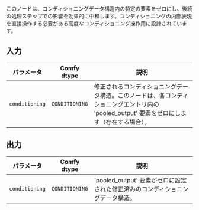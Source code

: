 このノードは、コンディショニングデータ構造内の特定の要素をゼロにし、後続の処理ステップでの影響を効果的に中和します。コンディショニングの内部表現を直接操作する必要がある高度なコンディショニング操作用に設計されています。

## 入力

| パラメータ | Comfy dtype                | 説明 |
|-----------|----------------------------|-------------|
| `conditioning` | `CONDITIONING` | 修正されるコンディショニングデータ構造。このノードは、各コンディショニングエントリ内の 'pooled_output' 要素をゼロにします（存在する場合）。 |

## 出力

| パラメータ | Comfy dtype                | 説明 |
|-----------|----------------------------|-------------|
| `conditioning` | `CONDITIONING` | 'pooled_output' 要素がゼロに設定された修正済みのコンディショニングデータ構造。 |
